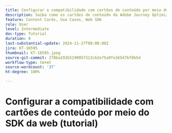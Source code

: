 ```yaml
---
title: Configurar a compatibilidade com cartões de conteúdo por meio do SDK da web (tutorial)
description: Saiba como os cartões de conteúdo do Adobe Journey Optimizer melhoram o engajamento com conteúdo personalizado, abrangendo benefícios, implementação, casos de uso e dicas.
feature: Content Cards, Use Cases, Web SDK
role: User
level: Intermediate
doc-type: Tutorial
duration: 0
last-substantial-update: 2024-11-27T00:00:00Z
jira: KT-16595
thumbnail: KT-16595.jpeg
source-git-commit: 270ba292b519095f313cb2ef5a0fe16547bf8b5d
workflow-type: tm+mt
source-wordcount: '37'
ht-degree: 100%

---
```



# Configurar a compatibilidade com cartões de conteúdo por meio do SDK da web (tutorial)

